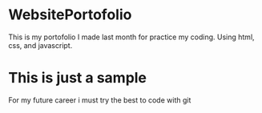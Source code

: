 # WebsitePortofolio
This is my portofolio I made last month for practice my coding. Using html, css, and javascript.


# This is just a sample
For my future career i must try the best to code with git